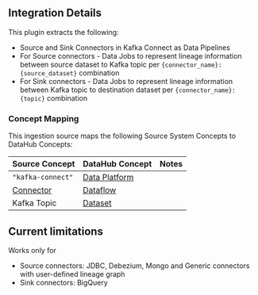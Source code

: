 ## Integration Details

This plugin extracts the following:

- Source and Sink Connectors in Kafka Connect as Data Pipelines
- For Source connectors - Data Jobs to represent lineage information between source dataset to Kafka topic per `{connector_name}:{source_dataset}` combination
- For Sink connectors - Data Jobs to represent lineage information between Kafka topic to destination dataset per `{connector_name}:{topic}` combination

### Concept Mapping

This ingestion source maps the following Source System Concepts to DataHub Concepts:

| Source Concept              | DataHub Concept                                               | Notes                                                                       |
| --------------------------- | ------------------------------------------------------------- | --------------------------------------------------------------------------- |
| `"kafka-connect"`                 | [Data Platform](../../metamodel/entities/dataPlatform.md)     |                                                                             |
| [Connector](https://kafka.apache.org/documentation/#connect_connectorsandtasks)         | [Dataflow](../../metamodel/entities/dataflow.md)                | |
| Kafka Topic         | [Dataset](../../metamodel/entities/dataset.md)                | |

## Current limitations

Works only for

- Source connectors: JDBC, Debezium, Mongo and Generic connectors with user-defined lineage graph
- Sink connectors: BigQuery
